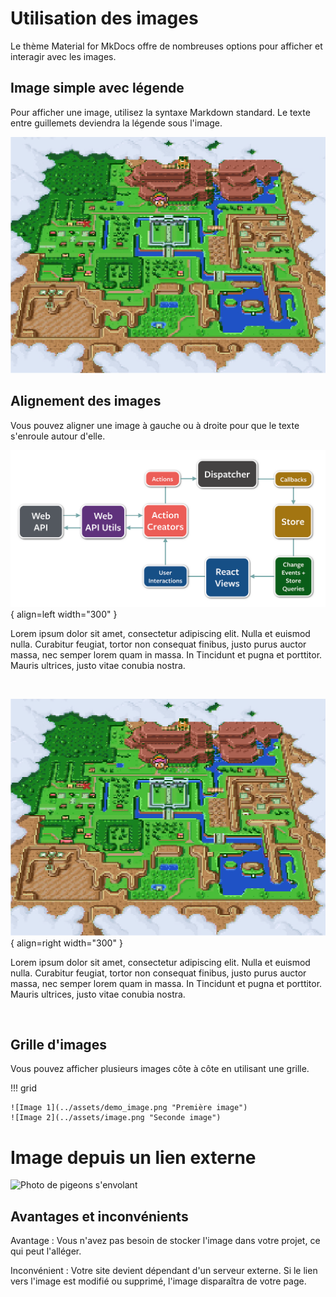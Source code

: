 # Utilisation des images

Le thème Material for MkDocs offre de nombreuses options pour afficher et interagir avec les images.

## Image simple avec légende

Pour afficher une image, utilisez la syntaxe Markdown standard. Le texte entre guillemets deviendra la légende sous l'image.

![Une image placeholder](../assets/image.png "Ceci est la légende de l'image")

## Alignement des images

Vous pouvez aligner une image à gauche ou à droite pour que le texte s'enroule autour d'elle.

![Image alignée à gauche](../assets/demo_image.png){ align=left width="300" }

Lorem ipsum dolor sit amet, consectetur adipiscing elit. Nulla et euismod nulla. Curabitur feugiat, tortor non consequat finibus, justo purus auctor massa, nec semper lorem quam in massa. In Tincidunt et pugna et porttitor. Mauris ultrices, justo vitae conubia nostra.

<br clear="left" />

![Image alignée à droite](../assets/image.png){ align=right width="300" }

Lorem ipsum dolor sit amet, consectetur adipiscing elit. Nulla et euismod nulla. Curabitur feugiat, tortor non consequat finibus, justo purus auctor massa, nec semper lorem quam in massa. In Tincidunt et pugna et porttitor. Mauris ultrices, justo vitae conubia nostra.

<br clear="right" />

## Grille d'images

Vous pouvez afficher plusieurs images côte à côte en utilisant une grille.

!!! grid

    ![Image 1](../assets/demo_image.png "Première image")
    ![Image 2](../assets/image.png "Seconde image")

# Image depuis un lien externe

![Photo de pigeons s'envolant](https://images.pexels.com/photos/29236029/pexels-photo-29236029.jpeg "Légende optionnelle pour l'image")

## Avantages et inconvénients
Avantage : Vous n'avez pas besoin de stocker l'image dans votre projet, ce qui peut l'alléger.

Inconvénient : Votre site devient dépendant d'un serveur externe. Si le lien vers l'image est modifié ou supprimé, l'image disparaîtra de votre page.
